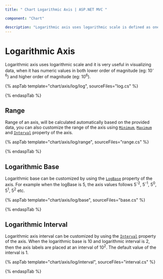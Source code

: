 ```yaml
---
title: " Chart Logarithmic Axis | ASP.NET MVC "

component: "Chart"

description: "Logarithmic axis uses logarithmic scale is defined as one where the units on an axis are powers, or logarithms, of a base number, usually 10."
---
```


# Logarithmic Axis

<!-- markdownlint-disable MD033 -->

Logarithmic axis uses logarithmic scale and it is very useful in visualizing data, when it has numeric values in
both lower order of magnitude (eg: 10<sup>-6</sup>) and higher order of magnitude (eg: 10<sup>6</sup>).

{% aspTab template="chart/axis/log/log", sourceFiles="log.cs" %}

{% endaspTab %}

## Range

Range of an axis, will be calculated automatically based on the provided data, you can also customize the range
of the axis using [`Minimum`](https://help.syncfusion.com/cr/aspnetcore-js2/Syncfusion.EJ2.Charts.ChartAxis.html#Syncfusion_EJ2_Charts_ChartAxis_Minimum), [`Maximum`](https://help.syncfusion.com/cr/aspnetcore-js2/Syncfusion.EJ2.Charts.ChartAxis.html#Syncfusion_EJ2_Charts_ChartAxis_Maximum)
and [`Interval`](https://help.syncfusion.com/cr/aspnetcore-js2/Syncfusion.EJ2.Charts.ChartAxis.html#Syncfusion_EJ2_Charts_ChartAxis_Interval) property of the axis.

{% aspTab template="chart/axis/log/range", sourceFiles="range.cs" %}

{% endaspTab %}

## Logarithmic Base

Logarithmic base can be customized by using the [`LogBase`](https://help.syncfusion.com/cr/aspnetcore-js2/Syncfusion.EJ2.Charts.ChartAxis.html#Syncfusion_EJ2_Charts_ChartAxis_LogBase) property of the axis.
For example when the logBase is 5, the axis values follows 5<sup>-2</sup>, 5<sup>-1</sup>, 5<sup>0</sup>,
5<sup>1</sup>, 5<sup>2</sup> etc.

{% aspTab template="chart/axis/log/base", sourceFiles="base.cs" %}

{% endaspTab %}

## Logarithmic Interval

Logarithmic axis interval can be customized by using the [`Interval`](https://help.syncfusion.com/cr/aspnetcore-js2/Syncfusion.EJ2.Charts.ChartAxis.html#Syncfusion_EJ2_Charts_ChartAxis_Interval)
property of the axis. When the logarithmic base is 10 and logarithmic interval is 2, then the axis labels are
placed at an interval of 10<sup>2</sup>. The default value of the interval is 1.

{% aspTab template="chart/axis/log/interval", sourceFiles="interval.cs" %}

{% endaspTab %}